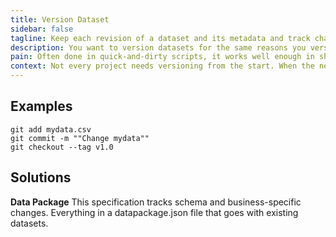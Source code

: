 ```yaml
---
title: Version Dataset
sidebar: false
tagline: Keep each revision of a dataset and its metadata and track changes between them.
description: You want to version datasets for the same reasons you version code and infrastructure – for reproducibility and for facilitating the track for changes.
pain: Often done in quick-and-dirty scripts, it works well enough in short exploratory projects. When scaling in file or team size, you want robust tools made for the job.
context: Not every project needs versioning from the start. When the necessity appears, it is in the start of the data pipeline.
---
```


<JobsDiagram selected="version-dataset"></JobsDiagram>

## Examples

```
git add mydata.csv
git commit -m ""Change mydata""
git checkout --tag v1.0
```

## Solutions

**Data Package**
This specification tracks schema and business-specific changes. Everything in a datapackage.json file that goes with existing datasets.


<script>
import JobsDiagram from "@theme/components/JobsDiagram.vue";

export default {
  components: { JobsDiagram }
};
</script>
